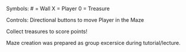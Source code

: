 Symbols: # = Wall   X = Player  0 = Treasure

Controls: Directional buttons to move Player in the Maze

Collect treasures to score points!

Maze creation was prepared as group excersice during tutorial/lecture.
